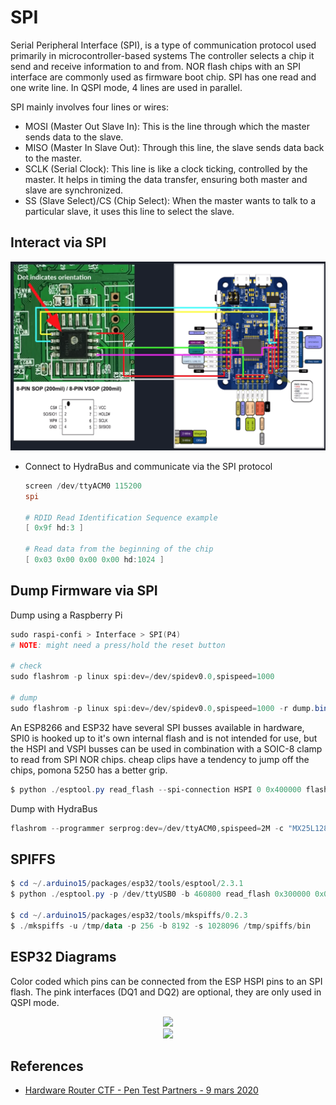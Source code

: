 # SPI

Serial Peripheral Interface (SPI), is a type of communication protocol used primarily in microcontroller-based systems
The controller selects a chip it send and receive information to and from. NOR flash chips with an SPI interface are commonly used as firmware boot chip. SPI has one read and one write line. In QSPI mode, 4 lines are used in parallel.

SPI mainly involves four lines or wires:

* MOSI (Master Out Slave In): This is the line through which the master sends data to the slave.
* MISO (Master In Slave Out): Through this line, the slave sends data back to the master.
* SCLK (Serial Clock): This line is like a clock ticking, controlled by the master. It helps in timing the data transfer, ensuring both master and slave are synchronized.
* SS (Slave Select)/CS (Chip Select): When the master wants to talk to a particular slave, it uses this line to select the slave.


## Interact via SPI

![HydraBus SPI](../assets/hydra-spi.png)

* Connect to HydraBus and communicate via the SPI protocol
    ```ps1
    screen /dev/ttyACM0 115200
    spi
    
    # RDID Read Identification Sequence example
    [ 0x9f hd:3 ]
    
    # Read data from the beginning of the chip
    [ 0x03 0x00 0x00 0x00 hd:1024 ]
    ```


## Dump Firmware via SPI

Dump using a Raspberry Pi

```powershell
sudo raspi-confi > Interface > SPI(P4)
# NOTE: might need a press/hold the reset button

# check
sudo flashrom -p linux spi:dev=/dev/spidev0.0,spispeed=1000

# dump
sudo flashrom -p linux spi:dev=/dev/spidev0.0,spispeed=1000 -r dump.bin
```

An ESP8266 and ESP32 have several SPI busses available in hardware, SPI0 is hooked up to it's own internal flash and is not intended for use, but the HSPI and VSPI busses can be used in combination with a SOIC-8 clamp to read from SPI NOR chips. cheap clips have a tendency to jump off the chips, pomona 5250 has a better grip.

```powershell
$ python ./esptool.py read_flash --spi-connection HSPI 0 0x400000 flash_dump.bin
```

Dump with HydraBus

```ps1
flashrom --programmer serprog:dev=/dev/ttyACM0,spispeed=2M -c "MX25L12833F" --progress -r /tmp/image.bin
```


## SPIFFS

```powershell
$ cd ~/.arduino15/packages/esp32/tools/esptool/2.3.1
$ python ./esptool.py -p /dev/ttyUSB0 -b 460800 read_flash 0x300000 0x0fb000 /tmp/spiffs.bin

$ cd ~/.arduino15/packages/esp32/tools/mkspiffs/0.2.3
$ ./mkspiffs -u /tmp/data -p 256 -b 8192 -s 1028096 /tmp/spiffs/bin
```


## ESP32 Diagrams

Color coded which pins can be connected from the ESP HSPI pins to an SPI flash. The pink interfaces (DQ1 and DQ2) are optional, they are only used in QSPI mode.

<p align="center">
  <img src="https://raw.githubusercontent.com/swisskyrepo/HardwareAllTheThings/master/docs/assets/Esp32.png" style="max-width: 400px;"><br />
  <img src="https://raw.githubusercontent.com/swisskyrepo/HardwareAllTheThings/master/docs/assets/Qspi.png" style="max-width: 400px;">
</p>


## References

* [Hardware Router CTF - Pen Test Partners - 9 mars 2020](https://www.youtube.com/watch?v=Bn5zajZ4I5E)